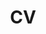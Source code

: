 ---
layout: default
title: "CV"
permalink: /cv/
author_profile: true
permalink: /assets/pdf/Resume_Xuanlei_Zhao.pdf
cv_pdf: Resume_Xuanlei_Zhao.pdf
---